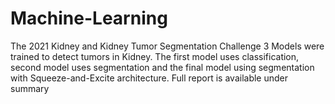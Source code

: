 # Machine-Learning
The 2021 Kidney and Kidney Tumor Segmentation Challenge
3 Models were trained to detect tumors in Kidney. The first model uses classification, second model uses segmentation and the final model using segmentation with Squeeze-and-Excite architecture.
Full report is available under summary
